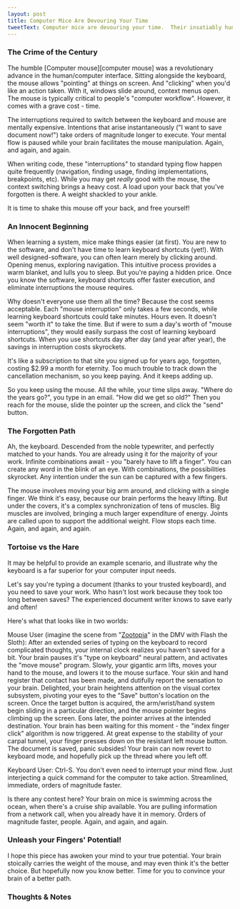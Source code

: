 ```yaml
---
layout: post
title: Computer Mice Are Devouring Your Time
tweetText: Computer mice are devouring your time.  Their insatiably hunger is killing your productivity.
---
```


<h3>The Crime of the Century</h3>
The humble [Computer mouse][computer mouse] was a revolutionary advance in the human/computer interface.  Sitting alongside the keyboard, the mouse allows "pointing" at things on screen.  And "clicking" when you'd like an action taken.  With it, windows slide around, context menus open.  The mouse is typically critical to people's "computer workflow".  However, it comes with a grave cost - time.

The interruptions required to switch between the keyboard and mouse are mentally expensive.  Intentions that arise instantaneously ("I want to save document now!") take orders of magnitude longer to execute.  Your mental flow is paused while your brain facilitates the mouse manipulation.  Again, and again, and again.  

When writing code, these "interruptions" to standard typing flow happen quite frequently (navigation, finding usage, finding implementations, breakpoints, etc).  While you may get *really* good with the mouse, the context switching brings a heavy cost.  A load upon your back that you've forgotten is there.  A weight shackled to your ankle.  

It is time to shake this mouse off your back, and free yourself!

<h3>An Innocent Beginning</h3>
When learning a system, mice make things easier (at first).  You are new to the software, and don't have time to learn keyboard shortcuts (yet!).  With well designed-software, you can often learn merely by clicking around.  Opening menus, exploring navigation.  This intuitive process provides a warm blanket, and lulls you to sleep.  But you're paying a hidden price.  Once you know the software, keyboard shortcuts offer faster execution, and eliminate interruptions the mouse requires.

Why doesn't everyone use them all the time?  Because the cost seems acceptable.  Each "mouse interruption" only takes a few seconds, while learning keyboard shortcuts could take minutes.  Hours even.  It doesn't seem "worth it" to take the time.  But if were to sum a day's worth of "mouse interruptions", they would easily surpass the cost of learning keyboard shortcuts.  When you use shortcuts day after day (and year after year), the savings in interruption costs skyrockets.

It's like a subscription to that site you signed up for years ago, forgotten, costing $2.99 a month for eternity.  Too much trouble to track down the cancellation mechanism, so you keep paying.  And it keeps adding up.

So you keep using the mouse.  All the while, your time slips away.  "Where do the years go?", you type in an email.  "How did we get so old?"  Then you reach for the mouse, slide the pointer up the screen, and click the "send" button.  

<h3>The Forgotten Path</h3>
Ah, the keyboard.  Descended from the noble typewriter, and perfectly matched to your hands.  You are already using it for the majority of your work.  Infinite combinations await - you "barely have to lift a finger".  You can create any word in the blink of an eye.  With combinations, the possibilities skyrocket.  Any intention under the sun can be captured with a few fingers.

The mouse involves moving your big arm around, and clicking with a single finger.  We think it's easy, because our brain performs the heavy lifting.  But under the covers, it's a complex synchronization of tens of muscles.  Big muscles are involved, bringing a much larger expenditure of energy.  Joints are called upon to support the additional weight.  Flow stops each time.  Again, and again, and again.

<h3>Tortoise vs the Hare</h3>
It may be helpful to provide an example scenario, and illustrate why the keyboard is a far superior for your computer input needs.  

Let's say you're typing a document (thanks to your trusted keyboard), and you need to save your work.  Who hasn't lost work because they took too long between saves?  The experienced document writer knows to save early and often!  

Here's what that looks like in two worlds:

Mouse User (imagine the scene from "[Zootopia][zootopia]" in the DMV with Flash the Sloth):  After an extended series of typing on the keyboard to record complicated thoughts, your internal clock realizes you haven't saved for a bit.  Your brain pauses it's "type on keyboard" neural pattern, and activates the "move mouse" program.  Slowly, your gigantic arm lifts, moves your hand to the mouse, and lowers it to the mouse surface.  Your skin and hand register that contact has been made, and dutifully report the sensation to your brain.  Delighted, your brain heightens attention on the visual cortex subsystem, pivoting your eyes to the "Save" button's location on the screen.  Once the target button is acquired, the arm/wrist/hand system begin sliding in a particular direction, and the mouse pointer begins climbing up the screen.  Eons later, the pointer arrives at the intended destination.  Your brain has been waiting for this moment - the "index finger click" algorithm is now triggered.  At great expense to the stability of your carpal tunnel, your finger presses down on the resistant left mouse button.  The document is saved, panic subsides!  Your brain can now revert to keyboard mode, and hopefully pick up the thread where you left off.

Keyboard User:  Ctrl-S.  You don't even need to interrupt your mind flow.  Just interjecting a quick command for the computer to take action.  Streamlined, immediate, orders of magnitude faster.

Is there any contest here?  Your brain on mice is swimming across the ocean, when there's a cruise ship available.  You are pulling information from a network call, when you already have it in memory.  Orders of magnitude faster, people.  Again, and again, and again.

<h3>Unleash your Fingers' Potential!</h3>
I hope this piece has awoken your mind to your true potential.  Your brain stoically carries the weight of the mouse, and may even think it's the better choice.  But hopefully now you know better.  Time for you to convince your brain of a better path.

<h3>Thoughts & Notes</h3>

[computer mouse]: https://en.wikipedia.org/wiki/Computer_mouse
[zootopia]: https://www.youtube.com/watch?v=ONFj7AYgbko